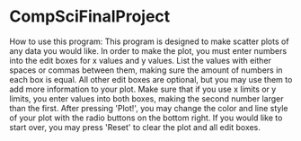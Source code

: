 # CompSciFinalProject
How to use this program:
This program is designed to make scatter plots of any data you would like. In order to make the plot, you must enter numbers into the edit boxes for x values and y values. List the values with either spaces or commas between them, making sure the amount of numbers in each box is equal. All other edit boxes are optional, but you may use them to add more information to your plot. Make sure that if you use x limits or y limits, you enter values into both boxes, making the second number larger than the first. After pressing 'Plot!', you may change the color and line style of your plot with the radio buttons on the bottom right. If you would like to start over, you may press 'Reset' to clear the plot and all edit boxes.
